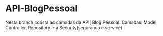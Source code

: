 # API-BlogPessoal
Nesta branch consta as camadas da API| Blog Pessoal.
Camadas: Model, Controller, Repository e a Security(seguranca e service)
